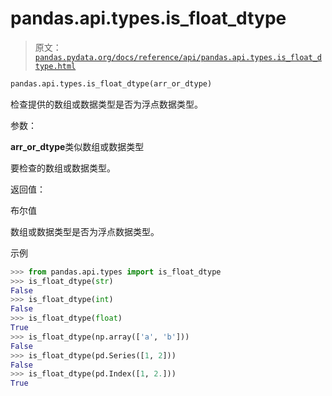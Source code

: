 # pandas.api.types.is_float_dtype

> 原文：[`pandas.pydata.org/docs/reference/api/pandas.api.types.is_float_dtype.html`](https://pandas.pydata.org/docs/reference/api/pandas.api.types.is_float_dtype.html)

```py
pandas.api.types.is_float_dtype(arr_or_dtype)
```

检查提供的数组或数据类型是否为浮点数据类型。

参数：

**arr_or_dtype**类似数组或数据类型

要检查的数组或数据类型。

返回值：

布尔值

数组或数据类型是否为浮点数据类型。

示例

```py
>>> from pandas.api.types import is_float_dtype
>>> is_float_dtype(str)
False
>>> is_float_dtype(int)
False
>>> is_float_dtype(float)
True
>>> is_float_dtype(np.array(['a', 'b']))
False
>>> is_float_dtype(pd.Series([1, 2]))
False
>>> is_float_dtype(pd.Index([1, 2.]))
True 
```
